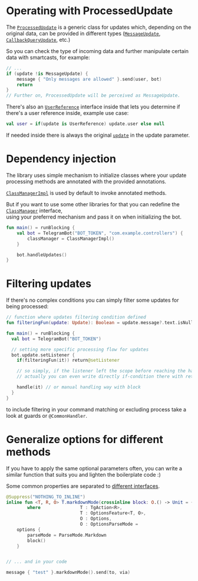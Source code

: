 # Operating with ProcessedUpdate

The [`ProcessedUpdate`](https://vendelieu.github.io/telegram-bot/telegram-bot/eu.vendeli.tgbot.types.internal/-processed-update/index.html) is a generic class for updates which, depending on the original data, can be provided in different types ([`MessageUpdate`](https://vendelieu.github.io/telegram-bot/telegram-bot/eu.vendeli.tgbot.types.internal/-message-update/index.html), [`CallbackQueryUpdate`](https://vendelieu.github.io/telegram-bot/telegram-bot/eu.vendeli.tgbot.types.internal/-callback-query-update/index.html), etc.)

So you can check the type of incoming data and further manipulate certain data with smartcasts, for example:

```kotlin
// ...
if (update !is MessageUpdate) {
    message { "Only messages are allowed" }.send(user, bot)
    return
}
// Further on, ProcessedUpdate will be perceived as MessageUpdate.
```

There's also an [`UserReference`](https://vendelieu.github.io/telegram-bot/telegram-bot/eu.vendeli.tgbot.types.internal/-user-reference/index.html) interface inside that lets you determine if there's a user reference inside, example use case:

```kotlin
val user = if(update is UserReference) update.user else null

```

If needed inside there is always the original [`update`](https://vendelieu.github.io/telegram-bot/telegram-bot/eu.vendeli.tgbot.types/-update/index.html) in the update parameter.


# Dependency injection

The library uses simple mechanism to initialize classes where your update processing methods are annotated with the provided annotations.

[`ClassManagerImpl`](https://github.com/vendelieu/telegram-bot/blob/master/telegram-bot/src/commonMain/kotlin/eu/vendeli/tgbot/implementations/ClassManagerImpl.kt) is used by default to invoke annotated methods.

But if you want to use some other libraries for that you can redefine the [`ClassManager`](https://vendelieu.github.io/telegram-bot/telegram-bot/eu.vendeli.tgbot.interfaces.ctx/-class-manager/index.html) interface, \
using your preferred mechanism and pass it on when initializing the bot.

```kotlin
fun main() = runBlocking {
    val bot = TelegramBot("BOT_TOKEN", "com.example.controllers") {
        classManager = ClassManagerImpl()
    }

    bot.handleUpdates()
}
```

# Filtering updates

If there's no complex conditions you can simply filter some updates for being processed:

```kotlin
// function where updates filtering condition defined
fun filteringFun(update: Update): Boolean = update.message?.text.isNullOrBlank()

fun main() = runBlocking {
  val bot = TelegramBot("BOT_TOKEN")

  // setting more specific processing flow for updates
  bot.update.setListener {
    if(filteringFun(it)) return@setListener

    // so simply, if the listener left the scope before reaching the handler function, that it is filtering.
    // actually you can even write directly if-condition there with return@setListener or extend filtering to separate class.

    handle(it) // or manual handling way with block
  }
}
```

to include filtering in your command matching or excluding process take a look at guards or `@CommonHandler`.

# Generalize options for different methods

If you have to apply the same optional parameters often, you can write a similar function that suits you and lighten the boilerplate code :)

Some common properties are separated to [different interfaces](https://vendelieu.github.io/telegram-bot/telegram-bot/eu.vendeli.tgbot.types.internal.options/-options/index.html).

```kotlin
@Suppress("NOTHING_TO_INLINE")
inline fun <T, R, O> T.markdownMode(crossinline block: O.() -> Unit = {}): T
        where               T : TgAction<R>,
                            T : OptionsFeature<T, O>,
                            O : Options,
                            O : OptionsParseMode =
    options {
        parseMode = ParseMode.Markdown
        block()
    }


// ... and in your code

message { "test" }.markdownMode().send(to, via)

```
